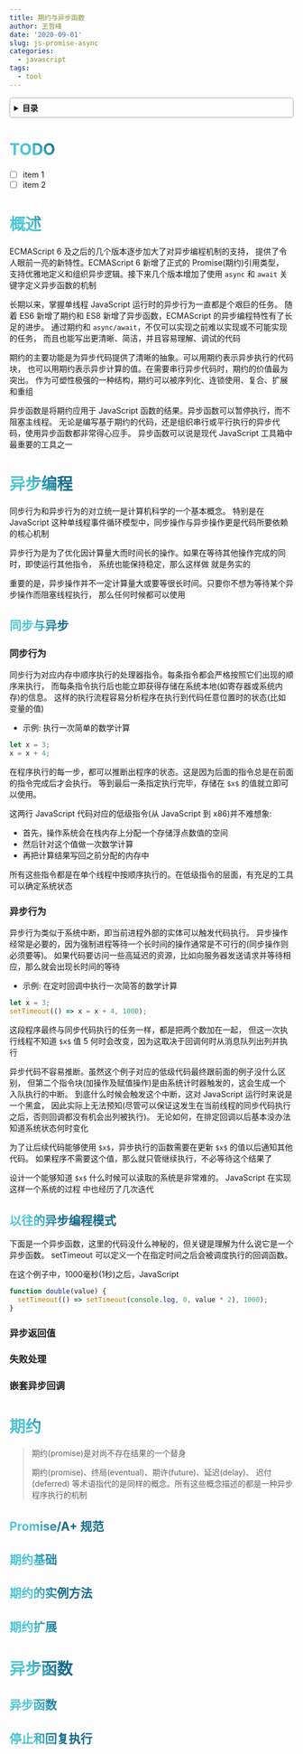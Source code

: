 ```yaml
---
title: 期约与异步函数
author: 王哲峰
date: '2020-09-01'
slug: js-promise-async
categories:
  - javascript
tags:
  - tool
---
```


<style>
h1 {
  background-color: #2B90B6;
  background-image: linear-gradient(45deg, #4EC5D4 10%, #146b8c 20%);
  background-size: 100%;
  -webkit-background-clip: text;
  -moz-background-clip: text;
  -webkit-text-fill-color: transparent;
  -moz-text-fill-color: transparent;
}
h2 {
  background-color: #2B90B6;
  background-image: linear-gradient(45deg, #4EC5D4 10%, #146b8c 20%);
  background-size: 100%;
  -webkit-background-clip: text;
  -moz-background-clip: text;
  -webkit-text-fill-color: transparent;
  -moz-text-fill-color: transparent;
}

details {
    border: 1px solid #aaa;
    border-radius: 4px;
    padding: .5em .5em 0;
}

summary {
    font-weight: bold;
    margin: -.5em -.5em 0;
    padding: .5em;
}

details[open] {
    padding: .5em;
}

details[open] summary {
    border-bottom: 1px solid #aaa;
    margin-bottom: .5em;
}
</style>

<details><summary>目录</summary><p>

- [TODO](#todo)
- [概述](#概述)
- [异步编程](#异步编程)
  - [同步与异步](#同步与异步)
    - [同步行为](#同步行为)
    - [异步行为](#异步行为)
  - [以往的异步编程模式](#以往的异步编程模式)
    - [异步返回值](#异步返回值)
    - [失败处理](#失败处理)
    - [嵌套异步回调](#嵌套异步回调)
- [期约](#期约)
  - [Promise/A+ 规范](#promisea-规范)
  - [期约基础](#期约基础)
  - [期约的实例方法](#期约的实例方法)
  - [期约扩展](#期约扩展)
- [异步函数](#异步函数)
  - [异步函数](#异步函数-1)
  - [停止和回复执行](#停止和回复执行)
</p></details><p></p>

# TODO

- [ ] item 1
- [ ] item 2

# 概述

ECMAScript 6 及之后的几个版本逐步加大了对异步编程机制的支持，
提供了令人眼前一亮的新特性。ECMAScript 6 新增了正式的 Promise(期约)引用类型，
支持优雅地定义和组织异步逻辑。接下来几个版本增加了使用 `async` 和 `await` 关键字定义异步函数的机制

长期以来，掌握单线程 JavaScript 运行时的异步行为一直都是个艰巨的任务。
随着 ES6 新增了期约和 ES8 新增了异步函数，ECMAScript 的异步编程特性有了长足的进步。
通过期约和 `async/await`，不仅可以实现之前难以实现或不可能实现的任务，
而且也能写出更清晰、简洁，并且容易理解、调试的代码

期约的主要功能是为异步代码提供了清晰的抽象。可以用期约表示异步执行的代码块，
也可以用期约表示异步计算的值。在需要串行异步代码时，期约的价值最为突出。
作为可塑性极强的一种结构，期约可以被序列化、连锁使用、复合、扩展和重组

异步函数是将期约应用于 JavaScript 函数的结果。异步函数可以暂停执行，而不阻塞主线程。
无论是编写基于期约的代码，还是组织串行或平行执行的异步代码，使用异步函数都非常得心应手。
异步函数可以说是现代 JavaScript 工具箱中最重要的工具之一

# 异步编程

同步行为和异步行为的对立统一是计算机科学的一个基本概念。
特别是在 JavaScript 这种单线程事件循环模型中，同步操作与异步操作更是代码所要依赖的核心机制
 
异步行为是为了优化因计算量大而时间长的操作。如果在等待其他操作完成的同时，即使运行其他指令，
系统也能保持稳定，那么这样做 就是务实的

重要的是，异步操作并不一定计算量大或要等很长时间。只要你不想为等待某个异步操作而阻塞线程执行，
那么任何时候都可以使用

## 同步与异步

### 同步行为

同步行为对应内存中顺序执行的处理器指令。每条指令都会严格按照它们出现的顺序来执行，
而每条指令执行后也能立即获得存储在系统本地(如寄存器或系统内存)的信息。
这样的执行流程容易分析程序在执行到代码任意位置时的状态(比如变量的值)

* 示例: 执行一次简单的数学计算

```js
let x = 3;
x = x + 4;
```

在程序执行的每一步，都可以推断出程序的状态。这是因为后面的指令总是在前面的指令完成后才会执行。
等到最后一条指定执行完毕，存储在 `$x$` 的值就立即可以使用。

这两行 JavaScript 代码对应的低级指令(从 JavaScript 到 x86)并不难想象:

* 首先，操作系统会在栈内存上分配一个存储浮点数值的空间
* 然后针对这个值做一次数学计算
* 再把计算结果写回之前分配的内存中

所有这些指令都是在单个线程中按顺序执行的。在低级指令的层面，有充足的工具可以确定系统状态


### 异步行为

异步行为类似于系统中断，即当前进程外部的实体可以触发代码执行。
异步操作经常是必要的，因为强制进程等待一个长时间的操作通常是不可行的(同步操作则必须要等)。
如果代码要访问一些高延迟的资源，比如向服务器发送请求并等待相应，那么就会出现长时间的等待

* 示例: 在定时回调中执行一次简答的数学计算

```js
let x = 3;
setTimeout(() => x = x + 4, 1000);
```

这段程序最终与同步代码执行的任务一样，都是把两个数加在一起，
但这一次执行线程不知道 `$x$` 值 5 何时会改变，因为这取决于回调何时从消息队列出列并执行

异步代码不容易推断。虽然这个例子对应的低级代码最终跟前面的例子没什么区别，
但第二个指令块(加操作及赋值操作)是由系统计时器触发的，这会生成一个入队执行的中断。
到底什么时候会触发这个中断，这对 JavaScript 运行时来说是一个黑盒，
因此实际上无法预知(尽管可以保证这发生在当前线程的同步代码执行之后，否则回调都没有机会出列被执行)。
无论如何，在排定回调以后基本没办法知道系统状态何时变化

为了让后续代码能够使用 `$x$`，异步执行的函数需要在更新 `$x$` 的值以后通知其他代码。
如果程序不需要这个值，那么就只管继续执行，不必等待这个结果了

设计一个能够知道 `$x$` 什么时候可以读取的系统是非常难的。
JavaScript 在实现这样一个系统的过程 中也经历了几次迭代

## 以往的异步编程模式

下面是一个异步函数，这里的代码没什么神秘的，但关键是理解为什么说它是一个异步函数。
setTimeout 可以定义一个在指定时间之后会被调度执行的回调函数。

在这个例子中，1000毫秒(1秒)之后，JavaScript

```js
function double(value) {
  setTimeout(() => setTimeout(console.log, 0, value * 2), 1000);
}
```

### 异步返回值


### 失败处理


### 嵌套异步回调



# 期约

> 期约(promise)是对尚不存在结果的一个替身
> 
> 期约(promise)、终局(eventual)、期许(future)、延迟(delay)、
> 迟付(deferred) 等术语指代的是同样的概念。所有这些概念描述的都是一种异步程序执行的机制

## Promise/A+ 规范

## 期约基础

## 期约的实例方法

## 期约扩展











# 异步函数


## 异步函数

## 停止和回复执行

